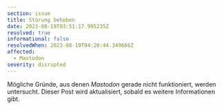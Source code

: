 ```yaml
---
section: issue
title: Störung behoben
date: 2023-08-19T03:51:17.995235Z
resolved: true
informational: false
resolvedWhen: 2023-08-19T04:20:44.349666Z
affected:
  - Mastodon
severity: disrupted
---
```

Mögliche Gründe, aus denen *Mastodon* gerade nicht funktioniert, werden untersucht. Dieser Post wird aktualisiert, sobald es weitere Informationen gibt.

        